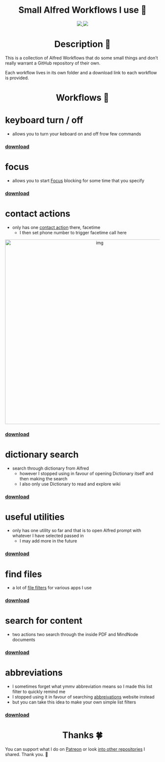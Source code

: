 <h1 align="center">Small Alfred Workflows I use 🎩</h1>

<div align="center">
<a href="https://www.patreon.com/nikitavoloboev">
		<img src="https://img.shields.io/badge/Say%20Thanks-💗-ff69b4.svg">
	</a>
	<a href="https://github.com/nikitavoloboev/small-workflows/blob/master/LICENSE">
		<img src="https://img.shields.io/pypi/l/pipenv.svg">
	</a>
</div>

<h1 align="center"> Description 📕</h1>

This is a collection of Alfred Workflows that do some small things and don't really warrant a GitHub repository of their own.

Each workflow lives in its own folder and a download link to each workflow is provided.

<h1 align="center"> Workflows 🎩</h1>

# keyboard turn / off
- allows you to turn your keboard on and off frow few commands

### [download](https://github.com/nikitavoloboev/small-workflows/blob/master/workflows/keyboard%20turn%20on%20:%20off.alfredworkflow?raw=true) 

# focus
- allows you to start [Focus](https://heyfocus.com) blocking for some time that you specify

### [download](https://github.com/nikitavoloboev/small-workflows/blob/master/workflows/focus.alfredworkflow?raw=true)

# contact actions
- only has one [contact action](https://www.alfredapp.com/help/workflows/triggers/contact-action/) there, facetime
	- I then set phone number to trigger facetime call here 

<p align="center"><img src="https://i.imgur.com/nBV3rPS.png" width="600" alt="img"></p>

### [download](https://github.com/nikitavoloboev/small-workflows/blob/master/workflows/contact%20actions.alfredworkflow?raw=true)	

# dictionary search
- search through dictionary from Alfred
	- however I stopped using in favour of opening Dictionary itself and then making the search
	- I also only use Dictionary to read and explore wiki

### [download](https://github.com/nikitavoloboev/small-workflows/blob/master/workflows/dictionary.alfredworkflow?raw=true)

# useful utilities 
- only has one utility so far and that is to open Alfred prompt with whatever I have selected passed in
	- I may add more in the future
	
### [download](https://github.com/nikitavoloboev/small-workflows/blob/master/workflows/useful%20utilities.alfredworkflow?raw=true)

# find files
- a lot of [file filters](https://www.alfredapp.com/help/workflows/inputs/file-filter/) for various apps I use

### [download](https://github.com/nikitavoloboev/small-workflows/blob/master/workflows/find%20files.alfredworkflow?raw=true)

# search for content
- two actions two search through the inside PDF and MindNode documents

### [download](https://github.com/nikitavoloboev/small-workflows/blob/master/workflows/search%20for%20content.alfredworkflow?raw=true)

# abbreviations
- I sometimes forget what ymmv abbreviation means so I made this list filter to quickly remind me
- I stopped using it in favour of searching [abbreivations](http://www.abbreviations.com) website instead
- but you can take this idea to make your own simple list filters

### [download](https://github.com/nikitavoloboev/small-workflows/blob/master/workflows/abbreviations.alfredworkflow?raw=true)

<h1 align="center"> Thanks 🍀</h1>

You can support what I do on [Patreon](https://www.patreon.com/nikitavoloboev) or look [into other repositories](https://my.mindnode.com/ZKGETDkUaQUsL3q8q9z788CxG84oEHgDiT79GuzX#-191.2,-905.2,2) I shared. Thank you. 💛 

